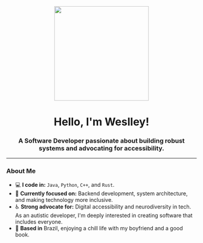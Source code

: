 <div align="center">
  <img height="250" src="https://i.imgur.com/kGpnd6w.png"/>
</div>

###

<h1 align="center">Hello, I'm Weslley!</h1>

<h3 align="center">A Software Developer passionate about building robust systems and advocating for accessibility.</h3>

---

### About Me

*   💻 **I code in:** `Java`, `Python`, `C++`, and `Rust`.
*   🎯 **Currently focused on:** Backend development, system architecture, and making technology more inclusive.
*   ♿ **Strong advocate for:** Digital accessibility and neurodiversity in tech. As an autistic developer, I'm deeply interested in creating software that includes everyone.
*   🏡 **Based in** Brazil, enjoying a chill life with my boyfriend and a good book.

<!---**weslleyanunes/weslleyanunes** is a ✨ _special_ ✨ repository because its `README.md` (this file) appears on your GitHub profile.-->
